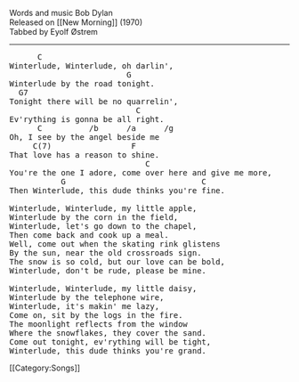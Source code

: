 Words and music Bob Dylan<br>
Released on [[New Morning]] (1970)<br>
Tabbed by Eyolf Østrem

----
<pre class="verse">
      C
Winterlude, Winterlude, oh darlin',
                         G
Winterlude by the road tonight.
  G7
Tonight there will be no quarrelin',
                           C
Ev'rything is gonna be all right.
      C          /b      /a      /g
Oh, I see by the angel beside me
     C(7)                 F
That love has a reason to shine.
                             C
You're the one I adore, come over here and give me more,
           G                             C
Then Winterlude, this dude thinks you're fine.

Winterlude, Winterlude, my little apple,
Winterlude by the corn in the field,
Winterlude, let's go down to the chapel,
Then come back and cook up a meal.
Well, come out when the skating rink glistens
By the sun, near the old crossroads sign.
The snow is so cold, but our love can be bold,
Winterlude, don't be rude, please be mine.

Winterlude, Winterlude, my little daisy,
Winterlude by the telephone wire,
Winterlude, it's makin' me lazy,
Come on, sit by the logs in the fire.
The moonlight reflects from the window
Where the snowflakes, they cover the sand.
Come out tonight, ev'rything will be tight,
Winterlude, this dude thinks you're grand.
</pre>

[[Category:Songs]]